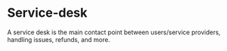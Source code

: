 # Service-desk
A service desk is the main contact point between users/service providers, handling issues, refunds, and more.
